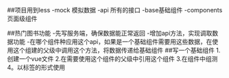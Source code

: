 ##项目用到less
-mock  模拟数据
-api 所有的接口
-base基础组件
-components 页面级组件

##热门图书功能
-先写服务端，确保数据能正常返回
-增加api方法，实现调取数据功能
-在哪个组件种应用这个api，如果是一个基础组件需要用这些数据，在使用这个组建的父级中调用这个方法，将数据传递给基础组件
##写一个基础组件
1.创建一个vue文件
2.在需要使用这个组件的父级中引用这个组件
3.在组件中组测
4。以标签的形式使用